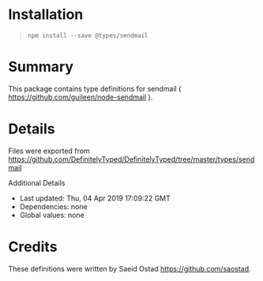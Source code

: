 # Installation
> `npm install --save @types/sendmail`

# Summary
This package contains type definitions for sendmail ( https://github.com/guileen/node-sendmail ).

# Details
Files were exported from https://github.com/DefinitelyTyped/DefinitelyTyped/tree/master/types/sendmail

Additional Details
 * Last updated: Thu, 04 Apr 2019 17:09:22 GMT
 * Dependencies: none
 * Global values: none

# Credits
These definitions were written by Saeid Ostad <https://github.com/saostad>.
